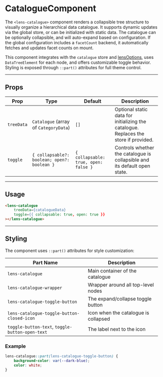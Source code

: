 # CatalogueComponent

The `<lens-catalogue>` component renders a collapsible tree structure to visually organize a hierarchical data catalogue. It supports dynamic updates via the global store, or can be initialized with static data. The catalogue can be optionally collapsible, and will auto-expand based on configuration. If the global configuration includes a `facetCount` backend, it automatically fetches and updates facet counts on mount.

This component integrates with the `catalogue` store and [lensOptions](https://samply.github.io/lens/docs/types/LensOptions.html), uses `DataTreeElement` for each node, and offers customizable toggle behavior. Styling is exposed through `::part()` attributes for full theme control.

---

## Props

| Prop       | Type                                        | Default                              | Description                                                                          |
| ---------- | ------------------------------------------- | ------------------------------------ | ------------------------------------------------------------------------------------ |
| `treeData` | `Catalogue` (array of `CategoryData`)       | `[]`                                 | Optional static data for initializing the catalogue. Replaces the store if provided. |
| `toggle`   | `{ collapsable?: boolean; open?: boolean }` | `{ collapsable: true, open: false }` | Controls whether the catalogue is collapsible and its default open state.            |

---

## Usage

```html
<lens-catalogue
    treeData={catalogueData}
    toggle={{ collapsable: true, open: true }}
></lens-catalogue>
```

---

## Styling

The component uses `::part()` attributes for style customization:

| Part Name                                       | Description                          |
| ----------------------------------------------- | ------------------------------------ |
| `lens-catalogue`                                | Main container of the catalogue      |
| `lens-catalogue-wrapper`                        | Wrapper around all top-level nodes   |
| `lens-catalogue-toggle-button`                  | The expand/collapse toggle button    |
| `lens-catalogue-toggle-button-closed-icon`      | Icon when the catalogue is collapsed |
| `toggle-button-text`, `toggle-button-open-text` | The label next to the icon           |

### Example

```css
lens-catalogue::part(lens-catalogue-toggle-button) {
    background-color: var(--dark-blue);
    color: white;
}
```
